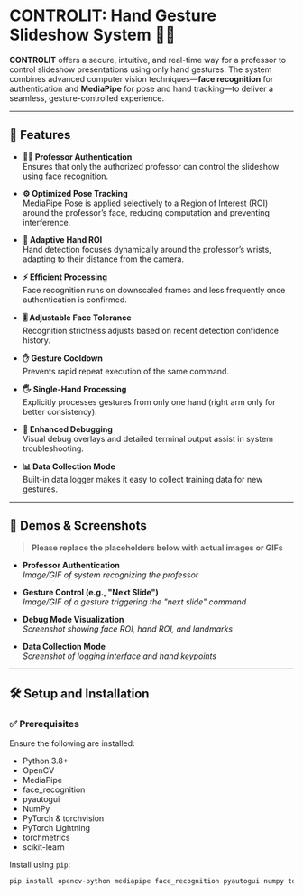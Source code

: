 # CONTROLIT: Hand Gesture Slideshow System 👨‍🏫

**CONTROLIT** offers a secure, intuitive, and real-time way for a professor to control slideshow presentations using only hand gestures. The system combines advanced computer vision techniques—**face recognition** for authentication and **MediaPipe** for pose and hand tracking—to deliver a seamless, gesture-controlled experience.

---

## 🚀 Features

- **🧑‍🏫 Professor Authentication**  
  Ensures that only the authorized professor can control the slideshow using face recognition.

- **⚙️ Optimized Pose Tracking**  
  MediaPipe Pose is applied selectively to a Region of Interest (ROI) around the professor’s face, reducing computation and preventing interference.

- **📍 Adaptive Hand ROI**  
  Hand detection focuses dynamically around the professor’s wrists, adapting to their distance from the camera.

- **⚡ Efficient Processing**  
  Face recognition runs on downscaled frames and less frequently once authentication is confirmed.

- **🎚️ Adjustable Face Tolerance**  
  Recognition strictness adjusts based on recent detection confidence history.

- **✋ Gesture Cooldown**  
  Prevents rapid repeat execution of the same command.

- **🖐️ Single-Hand Processing**  
  Explicitly processes gestures from only one hand (right arm only for better consistency).

- **🐛 Enhanced Debugging**  
  Visual debug overlays and detailed terminal output assist in system troubleshooting.

- **📊 Data Collection Mode**  
  Built-in data logger makes it easy to collect training data for new gestures.

---

## 📸 Demos & Screenshots

> **Please replace the placeholders below with actual images or GIFs**

- **Professor Authentication**  
  _Image/GIF of system recognizing the professor_

- **Gesture Control (e.g., "Next Slide")**  
  _Image/GIF of a gesture triggering the "next slide" command_

- **Debug Mode Visualization**  
  _Screenshot showing face ROI, hand ROI, and landmarks_

- **Data Collection Mode**  
  _Screenshot of logging interface and hand keypoints_

---

## 🛠️ Setup and Installation

### ✅ Prerequisites

Ensure the following are installed:

- Python 3.8+
- OpenCV
- MediaPipe
- face_recognition
- pyautogui
- NumPy
- PyTorch & torchvision
- PyTorch Lightning
- torchmetrics
- scikit-learn

Install using `pip`:

```bash
pip install opencv-python mediapipe face_recognition pyautogui numpy torch torchvision pytorch-lightning torchmetrics scikit-learn

